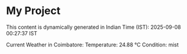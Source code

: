# My Project

This content is dynamically generated in Indian Time (IST): 2025-09-08 00:27:37 IST


Current Weather in Coimbatore:
Temperature: 24.88 °C
Condition: mist
